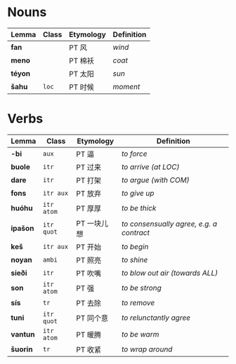 # Nouns

| Lemma     | Class | Etymology | Definition |
| --------- | ----- | --------- | ---------- |
| **fan**   |       | PT 风     | _wind_     |
| **meno**  |       | PT 棉袄   | _coat_     |
| **téyon** |       | PT 太阳   | _sun_      |
| **šahu**  | `loc` | PT 时候   | _moment_   |

# Verbs

| Lemma      | Class      | Etymology   | Definition                               |
| ---------- | ---------- | ----------- | ---------------------------------------- |
| **-bi**    | `aux`      | PT 逼       | _to force_                               |
| **buole**  | `itr`      | PT 过来     | _to arrive (at LOC)_                     |
| **dare**   | `itr`      | PT 打架     | _to argue (with COM)_                    |
| **fons**   | `itr aux`  | PT 放弃     | _to give up_                             |
| **huóhu**  | `itr atom` | PT 厚厚     | _to be thick_                            |
| **ipašon** | `itr quot` | PT 一块儿想 | _to consensually agree, e.g. a contract_ |
| **keš**    | `itr aux`  | PT 开始     | _to begin_                               |
| **noyan**  | `ambi`     | PT 照亮     | _to shine_                               |
| **sieði**  | `itr`      | PT 吹嘴     | _to blow out air (towards ALL)_          |
| **son**    | `itr atom` | PT 强       | _to be strong_                           |
| **sís**    | `tr`       | PT 去除     | _to remove_                              |
| **tuni**   | `itr quot` | PT 同个意   | _to relunctantly agree_                  |
| **vantun** | `itr atom` | PT 暖腾     | _to be warm_                             |
| **šuorin** | `tr`       | PT 收紧     | _to wrap around_                         |
